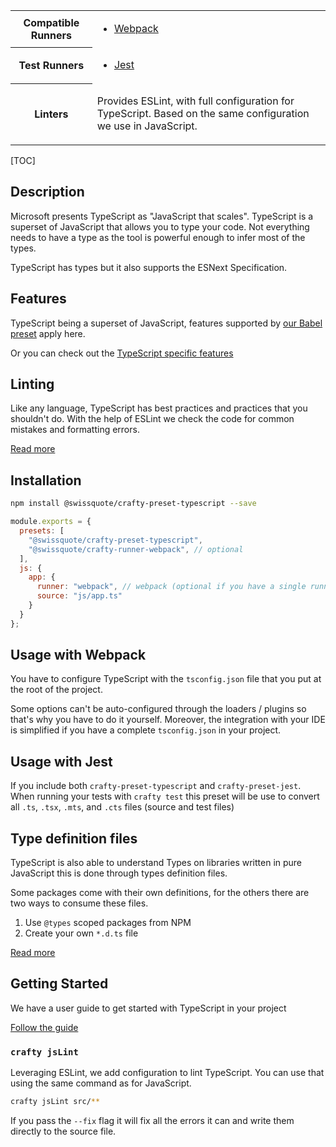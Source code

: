 <table>
<tr><th>Compatible Runners</th><td>

- [Webpack](05_Packages/02_crafty-runner-webpack.md)

</td></tr>
<tr><th>Test Runners</th><td>

- [Jest](05_Packages/05_crafty-preset-jest.md)

</td></tr>
<tr><th>Linters</th><td>

Provides ESLint, with full configuration for TypeScript. Based on the same configuration we use in JavaScript.

</td></tr>
</table>

[TOC]

## Description

Microsoft presents TypeScript as "JavaScript that scales".
TypeScript is a superset of JavaScript that allows you to type your code.
Not everything needs to have a type as the tool is powerful enough to infer most of the types.

TypeScript has types but it also supports the ESNext Specification.

## Features

TypeScript being a superset of JavaScript, features supported by [our Babel preset](../05_crafty-preset-babel/JavaScript_Features.md) apply here.

Or you can check out the [TypeScript specific features](TypeScript_Features.md)

## Linting

Like any language, TypeScript has best practices and practices that you shouldn't do.
With the help of ESLint we check the code for common mistakes and formatting errors.

[Read more](../05_crafty-preset-eslint/TypeScript_Linting.md)

## Installation

```bash
npm install @swissquote/crafty-preset-typescript --save
```

```javascript
module.exports = {
  presets: [
    "@swissquote/crafty-preset-typescript",
    "@swissquote/crafty-runner-webpack", // optional
  ],
  js: {
    app: {
      runner: "webpack", // webpack (optional if you have a single runner defined)
      source: "js/app.ts"
    }
  }
};
```

## Usage with Webpack

You have to configure TypeScript with the `tsconfig.json` file that you put at the root of the project.

Some options can't be auto-configured through the loaders / plugins so that's why you have to do it yourself.
Moreover, the integration with your IDE is simplified if you have a complete `tsconfig.json` in your project.

## Usage with Jest

If you include both `crafty-preset-typescript` and `crafty-preset-jest`.
When running your tests with `crafty test` this preset will be use to convert all `.ts`, `.tsx`, `.mts`, and `.cts` files (source and test files)

## Type definition files

TypeScript is also able to understand Types on libraries written in pure JavaScript this is done through types definition files.

Some packages come with their own definitions, for the others there are two ways to consume these files.

1.  Use `@types` scoped packages from NPM
1.  Create your own `*.d.ts` file

[Read more](TypeScript_Typings.md)

## Getting Started

We have a user guide to get started with TypeScript in your project

[Follow the guide](Getting_Started_with_TypeScript.md)

### `crafty jsLint`

Leveraging ESLint, we add configuration to lint TypeScript.
You can use that using the same command as for JavaScript.

```bash
crafty jsLint src/**
```

If you pass the `--fix` flag it will fix all the errors it can and write them
directly to the source file.
